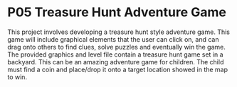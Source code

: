 # P05 Treasure Hunt Adventure Game
This project involves developing a treasure hunt style adventure game. This game will include graphical elements that the user can click on, and can drag onto others to find clues, solve puzzles and eventually win the game. The provided graphics and level file contain a treasure hunt game set in a backyard. This can be an amazing adventure game for children. The child must find a coin and place/drop it onto a target location showed in the map to win.
